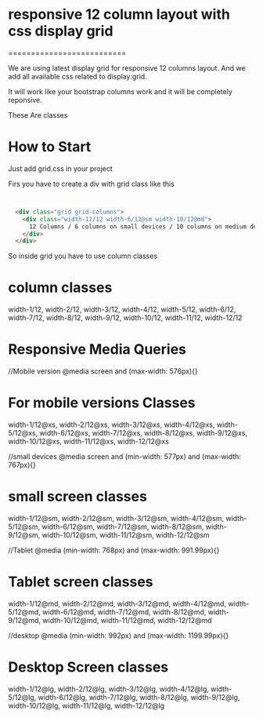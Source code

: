 # responsive 12 column layout with css display grid
==========================

We are using latest display grid for responsive 12 columns layout. And we add all available css related to display:grid. 

It will work like your bootstrap columns work and it will be completely reponsive.

These Are classes

# How to Start
Just add grid.css in your project

Firs you have to create a div with grid class like this
```html


  <div class="grid grid-columns">
    <div class="width-12/12 width-6/12@sm width-10/12@md">
      12 Columns / 6 columns on small devices / 10 columns on medium device
    </div>
  </div> 

```


So inside grid you have to use column classes

# column classes
width-1/12, width-2/12, width-3/12, width-4/12, width-5/12, width-6/12, width-7/12, width-8/12, width-9/12, width-10/12, width-11/12, width-12/12

# Responsive Media Queries

//Mobile version
@media screen and (max-width: 576px){}

# For mobile versions Classes

width-1/12@xs, width-2/12@xs, width-3/12@xs, width-4/12@xs, width-5/12@xs, width-6/12@xs, width-7/12@xs, width-8/12@xs, width-9/12@xs, width-10/12@xs, width-11/12@xs, width-12/12@xs

//small devices
@media screen and (min-width: 577px) and (max-width: 767px){}

# small screen classes
width-1/12@sm, width-2/12@sm, width-3/12@sm, width-4/12@sm, width-5/12@sm, width-6/12@sm, width-7/12@sm, width-8/12@sm, width-9/12@sm, width-10/12@sm, width-11/12@sm, width-12/12@sm

//Tablet
@media (min-width: 768px) and (max-width: 991.99px){}

# Tablet screen classes
width-1/12@md, width-2/12@md, width-3/12@md, width-4/12@md, width-5/12@md, width-6/12@md, width-7/12@md, width-8/12@md, width-9/12@md, width-10/12@md, width-11/12@md, width-12/12@md

//desktop
@media (min-width: 992px) and (max-width: 1199.99px){}

# Desktop Screen classes
width-1/12@lg, width-2/12@lg, width-3/12@lg, width-4/12@lg, width-5/12@lg, width-6/12@lg, width-7/12@lg, width-8/12@lg, width-9/12@lg, width-10/12@lg, width-11/12@lg, width-12/12@lg
